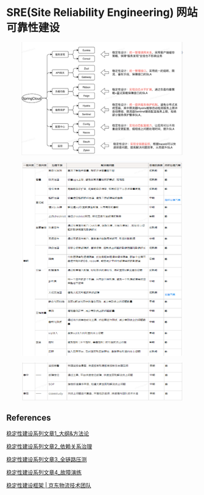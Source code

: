# SRE(Site Reliability Engineering) 网站可靠性建设

<figure><img src="../../.gitbook/assets/image (1) (1) (1).png" alt=""><figcaption></figcaption></figure>

<figure><img src="../../.gitbook/assets/536b2297541ce987c8bd6632b7f55973.png" alt=""><figcaption></figcaption></figure>

<figure><img src="../../.gitbook/assets/image (7).png" alt=""><figcaption></figcaption></figure>

## References

[稳定性建设系列文章1\_大纲&方法论](https://segmentfault.com/a/1190000041671012)

[稳定性建设系列文章2\_依赖关系治理](https://segmentfault.com/a/1190000041720534)

[稳定性建设系列文章3\_全链路压测](https://segmentfault.com/a/1190000041751358)

[稳定性建设系列文章4\_故障演练](https://segmentfault.com/a/1190000041886081)

[稳定性建设框架 | 京东物流技术团队](https://my.oschina.net/u/4090830/blog/10106419)

